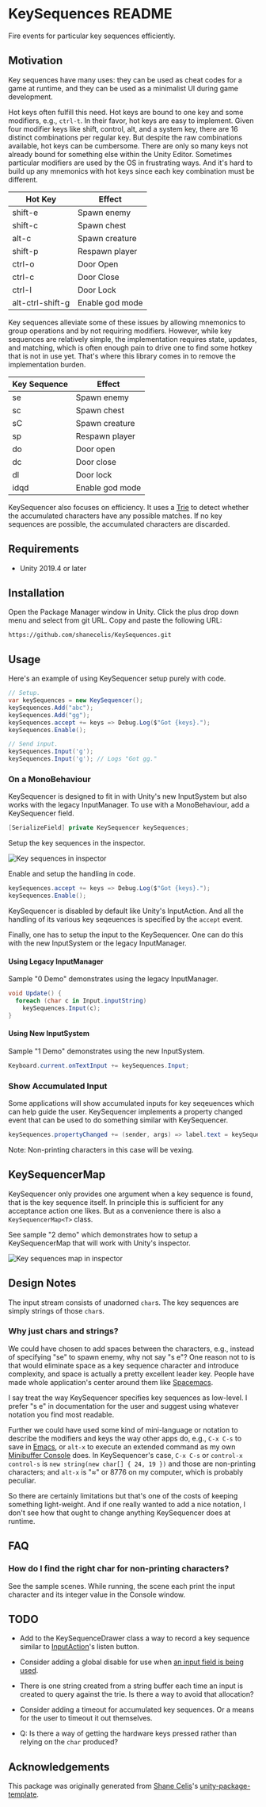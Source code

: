 # KeySequences README

Fire events for particular key sequences efficiently.

## Motivation

Key sequences have many uses: they can be used as cheat codes for a game at runtime, and they can be used as a minimalist UI during game development. 

Hot keys often fulfill this need. Hot keys are bound to one key and some modifiers, e.g., `ctrl-t`. In their favor, hot keys are easy to implement. Given four modifier keys like shift, control, alt, and a system key, there are 16 distinct combinations per regular key. But despite the raw combinations available, hot keys can be cumbersome. There are only so many keys not already bound for something else within the Unity Editor. Sometimes particular modifiers are used by the OS in frustrating ways. And it's hard to build up any mnemonics with hot keys since each key combination must be different.

| Hot Key          | Effect          |
|------------------|-----------------|
| shift-e          | Spawn enemy     |
| shift-c          | Spawn chest     |
| alt-c            | Spawn creature  |
| shift-p          | Respawn player  |
| ctrl-o           | Door Open       |
| ctrl-c           | Door Close      |
| ctrl-l           | Door Lock       |
| alt-ctrl-shift-g | Enable god mode |

Key sequences alleviate some of these issues by allowing mnemonics to group operations and by not requiring modifiers. However, while key sequences are relatively simple, the implementation requires state, updates, and matching, which is often enough pain to drive one to find some hotkey that is not in use yet. That's where this library comes in to remove the implementation burden.

| Key Sequence | Effect          |
|--------------|-----------------|
| se           | Spawn enemy     |
| sc           | Spawn chest     |
| sC           | Spawn creature  |
| sp           | Respawn player  |
| do           | Door open       |
| dc           | Door close      |
| dl           | Door lock       |
| idqd         | Enable god mode |

KeySequencer also focuses on efficiency. It uses a [Trie](https://en.wikipedia.org/wiki/Trie) to detect whether the accumulated characters have any possible matches. If no key sequences are possible, the accumulated characters are discarded.

## Requirements

* Unity 2019.4 or later

## Installation

Open the Package Manager window in Unity. Click the plus drop down menu and select from git URL. Copy and paste the following URL:

```
https://github.com/shanecelis/KeySequences.git
```

## Usage

Here's an example of using KeySequencer setup purely with code.

``` c#
// Setup.
var keySequences = new KeySequencer();
keySequences.Add("abc");
keySequences.Add("gg");
keySequences.accept += keys => Debug.Log($"Got {keys}.");
keySequences.Enable();

// Send input.
keySequences.Input('g');
keySequences.Input('g'); // Logs "Got gg."
```

### On a MonoBehaviour

KeySequencer is designed to fit in with Unity's new InputSystem but also works with the legacy InputManager. To use with a MonoBehaviour, add a KeySequencer field.

``` c#
[SerializeField] private KeySequencer keySequences;
```

Setup the key sequences in the inspector.

![Key sequences in inspector](Documentation~/keySequencesInspector.png)

Enable and setup the handling in code.

``` c#
keySequences.accept += keys => Debug.Log($"Got {keys}.");
keySequences.Enable();
```

KeySequencer is disabled by default like Unity's InputAction. And all the handling of its various key seqeuences is specified by the `accept` event.

Finally, one has to setup the input to the KeySequencer. One can do this with the new InputSystem or the legacy InputManager.

#### Using Legacy InputManager

Sample "0 Demo" demonstrates using the legacy InputManager.

``` c#
void Update() {
  foreach (char c in Input.inputString)
    keySequences.Input(c);
}
```

#### Using New InputSystem

Sample "1 Demo" demonstrates using the new InputSystem.

``` c#
Keyboard.current.onTextInput += keySequences.Input;
```


### Show Accumulated Input

Some applications will show accumulated inputs for key seqeuences which can help guide the user. KeySequencer implements a property changed event that can be used to do something similar with KeySequencer.


``` c#
keySequences.propertyChanged += (sender, args) => label.text = keySequences.accumulated;
```

Note: Non-printing characters in this case will be vexing.

## KeySequencerMap

KeySequencer only provides one argument when a key sequence is found, that is the key sequence itself. In principle this is sufficient for any acceptance action one likes. But as a convenience there is also a `KeySequencerMap<T>` class. 

See sample "2 demo" which demonstrates how to setup a KeySequencerMap<int> that will work with Unity's inspector.

![Key sequences map in inspector](Documentation~/keySequencesMapInspector.png)

## Design Notes

The input stream consists of unadorned `char`s. The key sequences are simply strings of those `char`s. 

### Why just chars and strings?

We could have chosen to add spaces between the characters, e.g., instead of specifying "se" to spawn enemy, why not say "s e"? One reason not to is that would eliminate space as a key sequence character and introduce complexity, and space is actually a pretty excellent leader key. People have made whole application's center around them like [Spacemacs](https://www.spacemacs.org/).

I say treat the way KeySequencer specifies key sequences as low-level. I prefer "s e" in documentation for the user and suggest using whatever notation you find most readable.

Further we could have used some kind of mini-language or notation to describe the modifiers and keys the way other apps do, e.g., `C-x C-s` to save in [Emacs](https://emacsrocks.com), or `alt-x` to execute an extended command as my own [Minibuffer Console](http://seawisphunter.com/products/minibuffer/) does. In KeySequencer's case, `C-x C-s` or `control-x control-s` is `new string(new char[] { 24, 19 })` and those are non-printing characters; and `alt-x` is "≈" or 8776 on my computer, which is probably peculiar.

So there are certainly limitations but that's one of the costs of keeping something light-weight. And if one really wanted to add a nice notation, I don't see how that ought to change anything KeySequencer does at runtime.

## FAQ

### How do I find the right char for non-printing characters?

See the sample scenes. While running, the scene each print the input character and its integer value in the Console window.

## TODO

- Add to the KeySequenceDrawer class a way to record a key sequence similar to [InputAction](https://docs.unity3d.com/Packages/com.unity.inputsystem@0.9/manual/ActionAssets.html#picking-controls)'s listen button.

- Consider adding a global disable for use when [an input field is being used](https://forum.unity.com/threads/how-to-disable-movement-keys-when-typing-into-input-box.389942/#post-4333129).

- There is one string created from a string buffer each time an input is created to query against the trie. Is there a way to avoid that allocation? 

- Consider adding a timeout for accumulated key sequences. Or a means for the user to timeout it out themselves.

- Q: Is there a way of getting the hardware keys pressed rather than relying on the `char` produced?

## Acknowledgements

This package was originally generated from [Shane Celis](https://twitter.com/shanecelis)'s [unity-package-template](https://github.com/shanecelis/unity-package-template).
